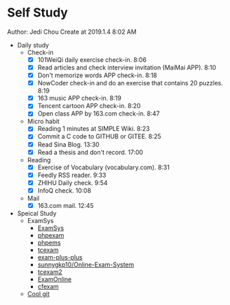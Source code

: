 # Self Study

Author: Jedi Chou
Create at 2019.1.4 8:02 AM

* Daily study
  * Check-in
    -[x] 101WeiQi daily exercise check-in. 8:06
    -[x] Read articles and check interview invitation (MaiMai APP). 8:10
    -[x] Don't memorize words APP check-in. 8:18
    -[x] NowCoder check-in and do an exercise that contains 20 puzzles. 8:19
    -[x] 163 music APP check-in. 8:19
    -[x] Tencent cartoon APP check-in. 8:20
    -[x] Open class APP by 163.com check-in. 8:47

  * Micro habit
    -[x] Reading 1 minutes at SIMPLE Wiki. 8:23
    -[x] Commit a C code to GITHUB or GITEE. 8:25
    -[x] Read Sina Blog. 13:30
    -[x] Read a thesis and don't record. 17:00

  * Reading
    -[x] Exercise of Vocabulary (vocabulary.com). 8:31
    -[x] Feedly RSS reader. 9:33
    -[x] ZHIHU Daily check. 9:54
    -[x] InfoQ check. 10:08

  * Mail
    -[x] 163.com mail. 12:45

* Speical Study
  * ExamSys
    * [ExamSys](https://github.com/lrx0014/ExamSys)
    * [phpexam](https://sourceforge.net/projects/phpexam/)
    * [phpems](https://github.com/phpems/phpems)
    * [tcexam](https://www.oschina.net/p/tcexam/)
    * [exam-plus-plus](https://www.oschina.net/p/exam-plus-plus)
    * [sunnygkp10/Online-Exam-System](https://github.com/sunnygkp10/Online-Exam-System-)
    * [tcexam2](https://tcexam.org/)
    * [ExamOnline](https://github.com/wepeng/ExamOnline)
    * [cfexam](https://github.com/cforth/cfexam)
  * [Cool git](https://learngitbranching.js.org/?demo)
